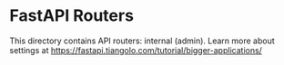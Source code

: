 # FastAPI Routers

This directory contains API routers: internal (admin).
Learn more about settings at https://fastapi.tiangolo.com/tutorial/bigger-applications/
